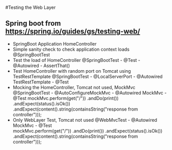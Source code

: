 #Testing the Web Layer
## Spring boot from https://spring.io/guides/gs/testing-web/
- SpringBoot Application HomeController
- Simple sanity check to check application context loads
  @SpringBootTest
- Test the load of HomeController
  @SpringBootTest - @Test - @Autowired - AssertThat()
- Test HomeController with random port on Tomcat using TestRestTemplate
  @SpringBootTest - @LocalServerPort - @Autowired TestRestTemplate - @Test
- Mocking the HomeController, Tomcat not used, MockMvc
  @SpringBootTest - @AutoConfigureMockMvc - @Autowired MockMvc - @Test
  mockMvc.perform(get("/"))
            .andDo(print())
            .andExpect(status().isOk())
            .andExpect(content().string(containsString("response from controller")));
- Only WebLayer Test, Tomcat not used
  @WebMvcTest - @Autowired MockMvc - @Test   
  mockMvc.perform(get("/"))
              .andDo(print())
              .andExpect(status().isOk())
              .andExpect(content().string(containsString("response from controller")));
